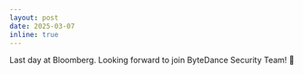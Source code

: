 ```yaml
---
layout: post
date: 2025-03-07
inline: true
---
```


Last day at Bloomberg. Looking forward to join ByteDance Security Team! :rocket:
